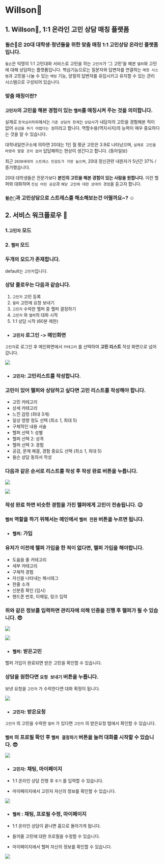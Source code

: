 # Willson🐻

## 1. Willson🐻, 1:1 온라인 고민 상담 매칭 플랫폼

### 윌슨🐻은 20대 대학생·청년들을 위한 맞춤 매칭 1:1 고민상담 온라인 플랫폼입니다.

`윌슨`은 익명의 1:1 고민대화 서비스로 고민을 하는 `고민자`가 ‘그 고민’을 해본 `헬퍼`와 고민에 대해 상담하는 플랫폼입니다. 핵심기능으로는 질문자와 답변자를 연결하는 `매칭 시스템`과 고민을 나눌 수 있는 `채팅` 기능, 양질의 답변자를 유입시키고 유지할 수 있는 관리 시스템으로 구성되어 있습니다.

### 맞춤 매칭이란?
### `고민자`의 고민을 해본 경험이 있는 `헬퍼`를 매칭시켜 주는 것을 의미합니다. 



실제로 `한국심리학회`에서는 `기존 상담의 한계`는 `상담사`가 내담자의 고민을 경험해본 적이 없어 `공감을 하기 어렵다는 점`이라고 합니다. 역할수용(역지사지)의 능력이 매우 중요하다는 것을 알 수 있습니다. 

대학내일연구소에 의하면 20대는 1인 월 평균 고민은 3.9로 나타났으며, `실제로 고민을 마땅히 말할 곳이 없어` 답답해하는 현상이 생긴다고 합니다. (동아일보) 

최근 `2030세대의 스트레스 민감도가 가장 높으며`, 20대 정신관련 내원자가 5년간 37% /증가했습니다.



20대 대학생들은 전문가보다 **본인의 고민을 해본 경험이 있는 사람을 원합니다.** 이런 헬퍼와 대화하며 `진심 어린 공감`과 `해당 고민에 대한 상대의 경험`을 듣고자 합니다. 



### `윌슨🐻`과 고민상담으로 스트레스를 해소해보는건 어떨까요~? ☺️



## 2. 서비스 워크플로우 👀

### 1.`고민자` 모드
### 2. `헬퍼` 모드
### 두개의 모드가 존재합니다.
default는 `고민자`입니다.



### 상담 플로우는 다음과 같습니다.



1. `고민자` 고민 등록
2. `헬퍼` 고민에 요청 보내기
3. `고민자` 수락한 헬퍼 중 헬퍼 결정하기
4. `고민자` 와 `헬퍼`의 대화 시작
5. 1:1 상담 시작 (60분 제한)




- ### `고민자` 로그인 -> 메인화면

`고민자`로 로그인 후 메인화면에서 `카테고리` 를 선택하여 **고민 리스트** 작성 화면으로 넘어갑니다.


![](images/1.png)



- ### `고민자`: 고민리스트를 작성합니다.

### 고민이 있어 헬퍼와 상담하고 싶다면 고민 리스트를 작성해야 합니다.

- 고민 카테고리
- 상세 카테고리
- 느낀 감정 (최대 3개)
- 일상 영향 정도 선택 (최소 1, 최대 5)
- 구체적인 내용 서술
- 헬퍼 선택 1: 성별 
- 헬퍼 선택 2: 성격
- 헬퍼 선택 3: 경험
- 공감, 문제 해결, 경험 중요도 선택 (최소 1, 최대 5)
- 윌슨 상담 동의서 작성

### 다음과 같은 순서로 리스트를 작성 후 작성 완료 버튼을 누릅니다.  

![](images/2.png)

![](images/3.png)



### 작성 완료 하면 비슷한 경험을 가진 헬퍼에게 고민이 전송됩니다. 😉




### `헬퍼` 역할을 하기 위해서는 메인에서 `헬퍼 전환` 버튼을 누르면 됩니다.




- ### `헬퍼`: 가입

### 유저가 이전에 헬퍼 가입을 한 적이 없다면, 헬퍼 가입을 해야합니다.

- 도움을 줄 카테고리
- 세부 카테고리
- 구체적 경험
- 자신을 나타내는 해시태그
- 한줄 소개
- 신분증 확인 (임시)
- 핸드폰 번호, 이메일, 링크 입력

### 위와 같은 정보를 입력하면 관리자에 의해 인증을 진행 후 헬퍼가 될 수 있습니다. 😎

![](images/6.png)

![](images/7.png)



- ### `헬퍼`: 받은고민

헬퍼 가입이 완료되면 받은 고민을 확인할 수 있습니다.



### 상담을 원한다면 `요청 보내기` 버튼을 누릅니다.



보낸 요청을 `고민자` 가 수락한다면 대화 확정이 됩니다.

![](images/8.png)



- ### `고민자`: 받은요청

`고민자` 의 고민을 수락한 `헬퍼` 가 있다면 `고민자` 의 받은요청 탭에서 확인할 수 있습니다.



### `헬퍼` 의 프로필 확인 후 `헬퍼 결정하기` 버튼을 눌러 대화를 시작할 수 있습니다. 😎

![](images/4.png)



- ### `고민자`: 채팅, 마이페이지



- 1:1 온라인 상담 진행 후 `후기` 를 입력할 수 있습니다. 
- 마이페이지에서 고민자 자신의 정보를 확인할 수 있습니다.



![](images/5.png)



- ### `헬퍼` :  채팅, 프로필 수정, 마이페이지



-  1:1 온라인 상담이 끝나면 홈으로 돌아가게 됩니다.
- 들어줄 고민에 대한 프로필을 수정할 수 있습니다.
- 마이페이지에서 헬퍼 자신의 정보를 확인할 수 있습니다.



![](images/9.png)
